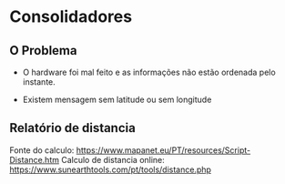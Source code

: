 # Consolidadores

## O Problema

- O hardware foi mal feito e as informações não estão ordenada pelo instante.

- Existem mensagem sem latitude ou sem longitude

## Relatório de distancia

Fonte do calculo: https://www.mapanet.eu/PT/resources/Script-Distance.htm
Calculo de distancia online: https://www.sunearthtools.com/pt/tools/distance.php

